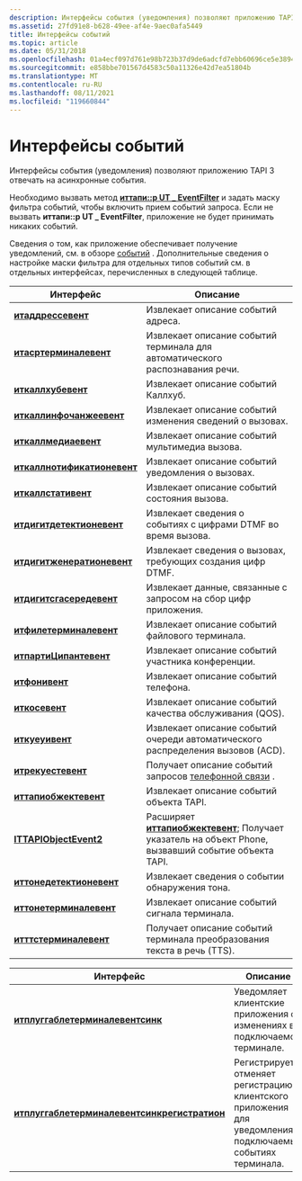 ```yaml
---
description: Интерфейсы события (уведомления) позволяют приложению TAPI 3 отвечать на асинхронные события.
ms.assetid: 27fd91e8-b628-49ee-af4e-9aec0afa5449
title: Интерфейсы событий
ms.topic: article
ms.date: 05/31/2018
ms.openlocfilehash: 01a4ecf097d761e98b723b37d9de6adcfd7ebb60696ce5e389426965534d63f3
ms.sourcegitcommit: e858bbe701567d4583c50a11326e42d7ea51804b
ms.translationtype: MT
ms.contentlocale: ru-RU
ms.lasthandoff: 08/11/2021
ms.locfileid: "119660844"
---
```

# <a name="event-interfaces"></a>Интерфейсы событий

Интерфейсы события (уведомления) позволяют приложению TAPI 3 отвечать на асинхронные события.

Необходимо вызвать метод [**иттапи::p UT \_ EventFilter**](/windows/win32/api/tapi3if/nf-tapi3if-ittapi-put_eventfilter) и задать маску фильтра событий, чтобы включить прием событий запроса. Если не вызвать **иттапи::p UT \_ EventFilter**, приложение не будет принимать никаких событий.

Сведения о том, как приложение обеспечивает получение уведомлений, см. в обзоре [событий](./asynchronous-spontaneous-events.md) . Дополнительные сведения о настройке маски фильтра для отдельных типов событий см. в отдельных интерфейсах, перечисленных в следующей таблице.



| Интерфейс                                                           | Описание                                                                                                                                 |
|---------------------------------------------------------------------|---------------------------------------------------------------------------------------------------------------------------------------------|
| [**итаддрессевент**](/windows/win32/api/tapi3if/nn-tapi3if-itaddressevent)                   | Извлекает описание событий адреса.                                                                                                |
| [**итасртерминалевент**](/windows/win32/api/tapi3if/nn-tapi3if-itasrterminalevent)           | Извлекает описание событий терминала для автоматического распознавания речи.                                                                  |
| [**иткаллхубевент**](/windows/win32/api/tapi3if/nn-tapi3if-itcallhubevent)                   | Извлекает описание событий Каллхуб.                                                                                                |
| [**иткаллинфочанжеевент**](/windows/win32/api/tapi3if/nn-tapi3if-itcallinfochangeevent)     | Извлекает описание событий изменения сведений о вызовах.                                                                                |
| [**иткаллмедиаевент**](/windows/win32/api/tapi3if/nn-tapi3if-itcallmediaevent)               | Извлекает описание событий мультимедиа вызова.                                                                                             |
| [**иткаллнотификатионевент**](/windows/win32/api/tapi3if/nn-tapi3if-itcallnotificationevent) | Извлекает описание событий уведомления о вызовах.                                                                                      |
| [**иткаллстативент**](/windows/win32/api/tapi3if/nn-tapi3if-itcallstateevent)               | Извлекает описание событий состояния вызова.                                                                                             |
| [**итдигитдетектионевент**](/windows/win32/api/tapi3if/nn-tapi3if-itdigitdetectionevent)     | Извлекает сведения о событиях с цифрами DTMF во время вызова.                                                                                |
| [**итдигитженератионевент**](/windows/win32/api/tapi3if/nn-tapi3if-itdigitgenerationevent)   | Извлекает сведения о вызовах, требующих создания цифр DTMF.                                                               |
| [**итдигитсгасередевент**](/windows/win32/api/tapi3if/nn-tapi3if-itdigitsgatheredevent)     | Извлекает данные, связанные с запросом на сбор цифр приложения.                                                                         |
| [**итфилетерминалевент**](/windows/win32/api/tapi3if/nn-tapi3if-itfileterminalevent)         | Извлекает описание событий файлового терминала.                                                                                          |
| [**итпартиЦипантевент**](./itparticipantevent.md)           | Извлекает описание событий участника конференции.                                                                                 |
| [**итфонивент**](/windows/win32/api/tapi3if/nn-tapi3if-itphoneevent)                       | Извлекает описание событий телефона.                                                                                                  |
| [**иткосевент**](/windows/win32/api/tapi3if/nn-tapi3if-itqosevent)                           | Извлекает описание событий качества обслуживания (QOS).                                                                               |
| [**иткуеуивент**](/windows/win32/api/tapi3cc/nn-tapi3cc-itqueueevent)                       | Извлекает описание событий очереди автоматического распределения вызовов (ACD).                                                                |
| [**итрекуестевент**](/windows/win32/api/tapi3if/nn-tapi3if-itrequestevent)                   | Получает описание событий запросов [телефонной связи](./assisted-telephony-overview.md) .                                 |
| [**иттапиобжектевент**](/windows/win32/api/tapi3if/nn-tapi3if-ittapiobjectevent)             | Извлекает описание событий объекта TAPI.                                                                                            |
| [**ITTAPIObjectEvent2**](/windows/win32/api/tapi3if/nn-tapi3if-ittapiobjectevent2)           | Расширяет [**иттапиобжектевент**](/windows/win32/api/tapi3if/nn-tapi3if-ittapiobjectevent); Получает указатель на объект Phone, вызвавший событие объекта TAPI. |
| [**иттонедетектионевент**](/windows/win32/api/tapi3if/nn-tapi3if-ittonedetectionevent)       | Извлекает сведения о событии обнаружения тона.                                                                                         |
| [**иттонетерминалевент**](/windows/win32/api/tapi3if/nn-tapi3if-ittoneterminalevent)         | Извлекает описание событий сигнала терминала.                                                                                          |
| [**итттстерминалевент**](/windows/win32/api/tapi3if/nn-tapi3if-itttsterminalevent)           | Получает описание событий терминала преобразования текста в речь (TTS).                                                                          |



 



| Интерфейс                                                                                             | Описание                                                                                      |
|-------------------------------------------------------------------------------------------------------|--------------------------------------------------------------------------------------------------|
| [**итплуггаблетерминалевентсинк**](/windows/win32/api/tapi3/nn-tapi3-itpluggableterminaleventsink)                         | Уведомляет клиентские приложения об изменениях в подключаемом терминале.                              |
| [**итплуггаблетерминалевентсинкрегистратион**](/windows/win32/api/tapi3/nn-tapi3-itpluggableterminaleventsinkregistration) | Регистрирует и отменяет регистрацию клиентского приложения для уведомления о подключаемых событиях терминала. |



 

 

 
